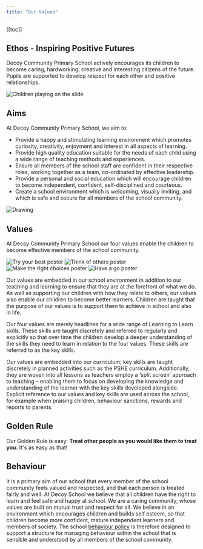 ```yaml
---
title: "Our Values"
---
```


[[toc]]

## Ethos - Inspiring Positive Futures

Decoy Community Primary School actively encourages its children to become caring, hardworking, creative and interesting citizens of the future. Pupils are supported to develop respect for each other and positive relationships.

![Children playing on the slide](/uploads/slide.jpg)

## Aims

At Decoy Community Primary School, we aim to:

- Provide a happy and stimulating learning environment which promotes curiosity, creativity, enjoyment and interest in all aspects of learning.
- Provide high quality education suitable for the needs of each child using a wide range of teaching methods and experiences.
- Ensure all members of the school staff are confident in their respective roles, working together as a team, co-ordinated by effective leadership.
- Provide a personal and social education which will encourage children to become independent, confident, self-disciplined and courteous.
- Create a school environment which is welcoming, visually inviting, and which is safe and secure for all members of the school community.

![Drawing](/uploads/drawing2.jpg)

## Values

At Decoy Community Primary School our four values enable the children to become effective members of the school community.

<div class="values-grid">
    <img alt="Try your best poster" src="/images/values/try-your-best.jpg">
    <img alt="Think of others poster" src="/images/values/think-of-others.jpg">
    <img alt="Make the right choices poster" src="/images/values/make-the-right-choices.jpg">
    <img alt="Have a go poster" src="/images/values/have-a-go.jpg">    
</div>

Our values are embedded in our school environment in addition to our teaching and learning to ensure that they are at the forefront of what we do. As well as supporting our children with how they relate to others, our values also enable our children to become better learners. Children are taught that the purpose of our values is to support them to achieve in school and also in life.

Our four values are merely headlines for a wide range of Learning to Learn skills. These skills are taught discretely and referred to regularly and explicitly so that over time the children develop a deeper understanding of the skills they need to learn in relation to the four values. These skills are referred to as the key skills.

Our values are embedded into our curriculum; key skills are taught discretely in planned activities such as the PSHE curriculum. Additionally, they are woven into all lessons as teachers employ a ‘split screen’ approach to teaching – enabling them to focus on developing the knowledge and understanding of the learner with the key skills developed alongside. Explicit reference to our values and key skills are used across the school, for example when praising children, behaviour sanctions, rewards and reports to parents.

## Golden Rule

Our Golden Rule is easy: **Treat other people as you would like them to treat you.**
It's as easy as that!

## Behaviour

It is a primary aim of our school that every member of the school community feels valued and respected, and that each person is treated fairly and well. At Decoy School we believe that all children have the right to learn and feel safe and happy at school. We are a caring community, whose values are built on mutual trust and respect for all. We believe in an environment which encourages children and builds self esteem, so that children become more confident, mature independent learners and members of society. The school [behaviour policy](/uploads/2019-decoy-promoting-positive-behaviour-policy.pdf) is therefore designed to support a structure for managing behaviour within the school that is sensible and understood by all members of the school community.

